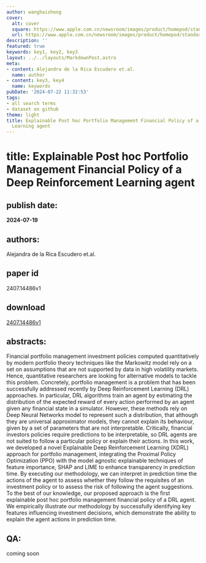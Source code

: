 ```yaml
---
author: wanghaisheng
cover:
  alt: cover
  square: https://www.apple.com.cn/newsroom/images/product/homepod/standard/Apple-HomePod-hero-230118_big.jpg.large_2x.jpg
  url: https://www.apple.com.cn/newsroom/images/product/homepod/standard/Apple-HomePod-hero-230118_big.jpg.large_2x.jpg
description: ''
featured: true
keywords: key1, key2, key3
layout: ../../layouts/MarkdownPost.astro
meta:
- content: Alejandra de la Rica Escudero et.al.
  name: author
- content: key3, key4
  name: keywords
pubDate: '2024-07-22 11:32:53'
tags:
- all search terms
- dataset on github
theme: light
title: Explainable Post hoc Portfolio Management Financial Policy of a Deep Reinforcement
  Learning agent
---
```


# title: Explainable Post hoc Portfolio Management Financial Policy of a Deep Reinforcement Learning agent 
## publish date: 
**2024-07-19** 
## authors: 
  Alejandra de la Rica Escudero et.al. 
## paper id
2407.14486v1
## download
[2407.14486v1](http://arxiv.org/abs/2407.14486v1)
## abstracts:
Financial portfolio management investment policies computed quantitatively by modern portfolio theory techniques like the Markowitz model rely on a set on assumptions that are not supported by data in high volatility markets. Hence, quantitative researchers are looking for alternative models to tackle this problem. Concretely, portfolio management is a problem that has been successfully addressed recently by Deep Reinforcement Learning (DRL) approaches. In particular, DRL algorithms train an agent by estimating the distribution of the expected reward of every action performed by an agent given any financial state in a simulator. However, these methods rely on Deep Neural Networks model to represent such a distribution, that although they are universal approximator models, they cannot explain its behaviour, given by a set of parameters that are not interpretable. Critically, financial investors policies require predictions to be interpretable, so DRL agents are not suited to follow a particular policy or explain their actions. In this work, we developed a novel Explainable Deep Reinforcement Learning (XDRL) approach for portfolio management, integrating the Proximal Policy Optimization (PPO) with the model agnostic explainable techniques of feature importance, SHAP and LIME to enhance transparency in prediction time. By executing our methodology, we can interpret in prediction time the actions of the agent to assess whether they follow the requisites of an investment policy or to assess the risk of following the agent suggestions. To the best of our knowledge, our proposed approach is the first explainable post hoc portfolio management financial policy of a DRL agent. We empirically illustrate our methodology by successfully identifying key features influencing investment decisions, which demonstrate the ability to explain the agent actions in prediction time.
## QA:
coming soon

